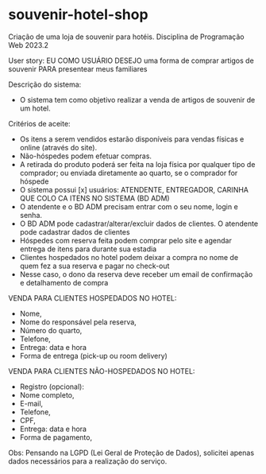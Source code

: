 # souvenir-hotel-shop
Criação de uma loja de souvenir para hotéis. Disciplina de Programação Web 2023.2



User story:
EU COMO USUÁRIO
DESEJO uma forma de comprar artigos de souvenir
PARA presentear meus familiares

Descrição do sistema:
- O sistema tem como objetivo realizar a venda de artigos de souvenir de um hotel. 

Critérios de aceite:
- Os itens a serem vendidos estarão disponíveis para vendas físicas e online (através do site).
- Não-hóspedes podem efetuar compras.
- A retirada do produto poderá ser feita na loja física por qualquer tipo de comprador; ou enviada diretamente ao quarto, se o comprador for hóspede
- O sistema possui [x] usuários: ATENDENTE, ENTREGADOR, CARINHA QUE COLO     CA ITENS NO SISTEMA (BD ADM)
- O atendente e o BD ADM precisam entrar com o seu nome, login e senha.
- O BD ADM pode cadastrar/alterar/excluir dados de clientes.
O atendente pode cadastrar dados de clientes
- Hóspedes com reserva feita podem comprar pelo site e agendar entrega de itens para durante sua estadia
- Clientes hospedados no hotel podem deixar a compra no nome de quem fez a sua reserva e pagar no check-out
- Nesse caso, o dono da reserva deve receber um email de confirmação e detalhamento de compra

VENDA PARA CLIENTES HOSPEDADOS NO HOTEL: 
- Nome, 
- Nome do responsável pela reserva,
- Número do quarto,
- Telefone,
- Entrega: data e hora
- Forma de entrega (pick-up ou room delivery)

VENDA PARA CLIENTES NÃO-HOSPEDADOS NO HOTEL: 
- Registro (opcional):
- Nome completo, 
- E-mail,
- Telefone,
- CPF,
- Entrega: data e hora
- Forma de pagamento,

Obs: Pensando na LGPD (Lei Geral de Proteção de Dados), solicitei apenas dados necessários para a realização do serviço.

